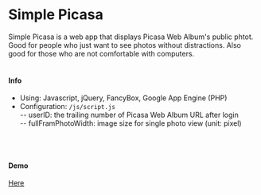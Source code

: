 Simple Picasa
=========

Simple Picasa is a web app that displays Picasa Web Album's public phtot. Good for people who just want to see photos without distractions. Also good for those who are not comfortable with computers.
<br>
<br>

#### Info  
- Using: Javascript, jQuery, FancyBox, Google App Engine (PHP)
- Configuration: ```/js/script.js```  
-- userID: the trailing number of Picasa Web Album URL after login  
-- fullFramPhotoWidth: image size for single photo view (unit: pixel)
<br>
<br>

#### Demo
[Here](https://linear-rig-499.appspot.com)
<br>
<br>

